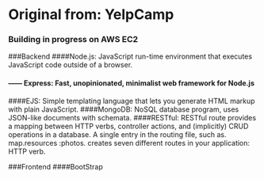 # Original from: YelpCamp

### Building in progress on AWS EC2

###Backend
####Node.js: JavaScript run-time environment that executes JavaScript code outside of a browser.
####	—— Express: Fast, unopinionated, minimalist web framework for Node.js
####EJS: Simple templating language that lets you generate HTML markup with plain JavaScript.
####MongoDB: NoSQL database program, uses JSON-like documents with schemata.
####RESTful: RESTful route provides a mapping between HTTP verbs, controller actions, and (implicitly) CRUD operations in a database. A single entry in the routing file, such as. map.resources :photos. creates seven different routes in your application: HTTP verb.

###Frontend
####BootStrap


